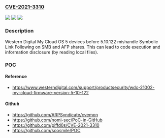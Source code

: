 ### [CVE-2021-3310](https://cve.mitre.org/cgi-bin/cvename.cgi?name=CVE-2021-3310)
![](https://img.shields.io/static/v1?label=Product&message=n%2Fa&color=blue)
![](https://img.shields.io/static/v1?label=Version&message=n%2Fa&color=blue)
![](https://img.shields.io/static/v1?label=Vulnerability&message=n%2Fa&color=brighgreen)

### Description

Western Digital My Cloud OS 5 devices before 5.10.122 mishandle Symbolic Link Following on SMB and AFP shares. This can lead to code execution and information disclosure (by reading local files).

### POC

#### Reference
- https://www.westerndigital.com/support/productsecurity/wdc-21002-my-cloud-firmware-version-5-10-122

#### Github
- https://github.com/ARPSyndicate/cvemon
- https://github.com/nomi-sec/PoC-in-GitHub
- https://github.com/piffd0s/CVE-2021-3310
- https://github.com/soosmile/POC

